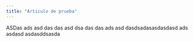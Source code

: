 ```yaml
---
title: "Articulo de prueba"
---
```


ASDas ads asd das das asd dsa 
das
das 
ads 
asd
dasdsadasasdasdasd ads
asdasd
asdasddsasda